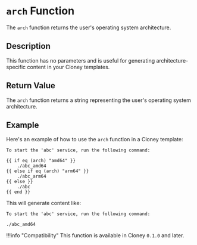 # `arch` Function

The `arch` function returns the user's operating system architecture.

## Description

This function has no parameters and is useful for generating architecture-specific content in your Cloney templates.

## Return Value

The `arch` function returns a string representing the user's operating system architecture.

## Example

Here's an example of how to use the `arch` function in a Cloney template:

``` title="README.md" hl_lines="3"
To start the 'abc' service, run the following command:

{{ if eq (arch) "amd64" }}
    ./abc_amd64
{{ else if eq (arch) "arm64" }}
    ./abc_arm64
{{ else }}
    ./abc
{{ end }}
```

This will generate content like:

``` title="README.md"
To start the 'abc' service, run the following command:

./abc_amd64
```

!!!info "Compatibility"
    This function is available in Cloney `0.1.0` and later.
